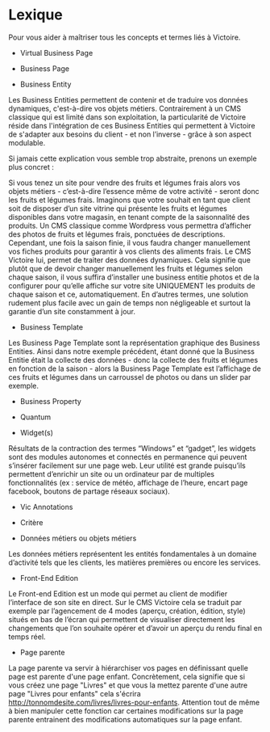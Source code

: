 # Lexique

Pour vous aider à maîtriser tous les concepts et termes liés à Victoire.

- Virtual Business Page

- Business Page

- Business Entity

Les Business Entities permettent de contenir et de traduire vos données dynamiques, c'est-à-dire vos objets métiers. Contrairement à un CMS classique qui est limité dans son exploitation, la particularité de Victoire réside dans l'intégration de ces Business Entities qui permettent à Victoire de s'adapter aux besoins du client - et non l’inverse - grâce à son aspect modulable.

Si jamais cette explication vous semble trop abstraite, prenons un exemple plus concret :

Si vous tenez un site pour vendre des fruits et légumes frais alors vos objets métiers - c’est-à-dire l’essence même de votre activité - seront donc les fruits et légumes frais.
Imaginons que votre souhait en tant que client soit de disposer d’un site vitrine qui présente les fruits et légumes disponibles dans votre magasin, en tenant compte de la saisonnalité des produits.
Un CMS classique comme Wordpress vous permettra d’afficher des photos de fruits et légumes frais, ponctuées de descriptions. Cependant, une fois la saison finie, il vous faudra changer manuellement vos fiches produits pour garantir à vos clients des aliments frais.
Le CMS Victoire lui, permet de traiter des données dynamiques. Cela signifie que plutôt que de devoir changer manuellement les fruits et légumes selon chaque saison, il vous suffira d’installer une business entitie photos et de la configurer pour qu’elle affiche sur votre site UNIQUEMENT les produits de chaque saison et ce, automatiquement.
En d’autres termes, une solution rudement plus facile avec un gain de temps non négligeable et surtout la garantie d’un site constamment à jour.

- Business Template

Les Business Page Template sont la représentation graphique des Business Entities.
Ainsi dans notre exemple précédent, étant donné que la Business Entitie était la collecte des données - donc la collecte des fruits et légumes en fonction de la saison - alors la Business Page Template est l’affichage de ces fruits et légumes dans un carroussel de photos ou dans un slider par exemple.

- Business Property

- Quantum

- Widget(s)

Résultats de la contraction des termes “Windows” et “gadget”, les widgets sont des modules autonomes et connectés en permanence qui peuvent s’insérer facilement sur une page web.
Leur utilité est grande puisqu’ils permettent d’enrichir un site ou un ordinateur par de multiples fonctionnalités (ex : service de météo, affichage de l’heure, encart page facebook, boutons de partage réseaux sociaux).

- Vic Annotations

- Critère

- Données métiers ou objets métiers

Les données métiers représentent les entités fondamentales à un domaine d’activité tels que les clients, les matières premières ou encore les services.

- Front-End Edition

Le Front-end Edition est un mode qui permet au client de modifier l’interface de son site en direct. Sur le CMS Victoire cela se traduit par exemple par l’agencement de 4 modes (aperçu, création, édition, style) situés en bas de l’écran qui permettent de visualiser directement les changements que l’on souhaite opérer et d’avoir un aperçu du rendu final en temps réel.

- Page parente

La page parente va servir à hiérarchiser vos pages en définissant quelle page est parente d'une page enfant. Concrètement, cela signifie que si vous créez une page "Livres" et que vous la mettez parente d'une autre page "Livres pour enfants" cela s'écrira http://tonnomdesite.com/livres/livres-pour-enfants. Attention tout de même à bien manipuler cette fonction car certaines modifications sur la page parente entrainent des modifications automatiques sur la page enfant.
